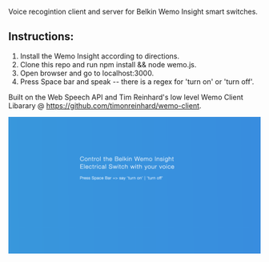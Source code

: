 Voice recogintion client and server for Belkin Wemo Insight smart switches.

## Instructions:
1. Install the Wemo Insight according to directions.
2. Clone this repo and run npm install && node wemo.js.
3. Open browser and go to localhost:3000.
4. Press Space bar and speak -- there is a regex for 'turn on' or 'turn off'.

Built on the Web Speech API and Tim Reinhard's low level Wemo Client Libarary @ https://github.com/timonreinhard/wemo-client.

![preview](https://raw.githubusercontent.com/nismodao/WeMo-Voice/master/WemoVoice.png)





